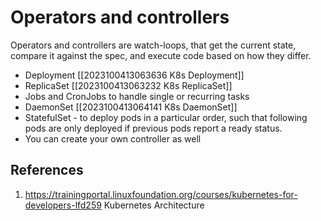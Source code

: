 # Operators and controllers

Operators and controllers are watch-loops, that get the current state, compare it against the spec, and execute code based on how they differ.
- Deployment [[2023100413063636 K8s Deployment]]
- ReplicaSet [[2023100413063232 K8s ReplicaSet]]
- Jobs and CronJobs  to handle single or recurring tasks
- DaemonSet [[2023100413064141 K8s DaemonSet]]
- StatefulSet - to deploy pods in a particular order, such that following pods are only deployed if previous pods report a ready status.
- You can create your own controller as well

## References
 1. https://trainingportal.linuxfoundation.org/courses/kubernetes-for-developers-lfd259 Kubernetes Architecture